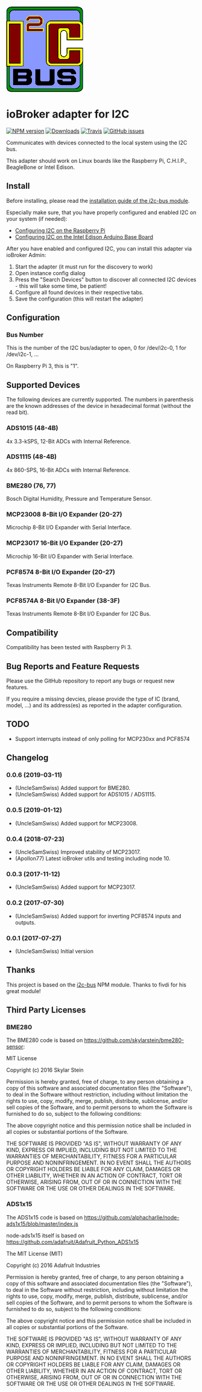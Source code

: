 ![I2C Logo](admin/i2c.png)

# ioBroker adapter for I2C

[![NPM version](http://img.shields.io/npm/v/iobroker.i2c.svg)](https://www.npmjs.com/package/iobroker.i2c) [![Downloads](https://img.shields.io/npm/dm/iobroker.i2c.svg)](https://www.npmjs.com/package/iobroker.i2c) [![Travis](https://img.shields.io/travis/UncleSamSwiss/ioBroker.i2c.svg)](https://travis-ci.org/UncleSamSwiss/ioBroker.i2c/) [![GitHub issues](https://img.shields.io/github/issues/UncleSamSwiss/ioBroker.i2c.svg)](https://github.com/UncleSamSwiss/ioBroker.i2c/issues)

Communicates with devices connected to the local system using the I2C bus.

This adapter should work on Linux boards like the Raspberry Pi, C.H.I.P., BeagleBone or Intel Edison. 

## Install

Before installing, please read the [installation guide of the i2c-bus module](https://www.npmjs.com/package/i2c-bus#installation).

Especially make sure, that you have properly configured and enabled I2C on your system (if needed):
* [Configuring I2C on the Raspberry Pi](https://github.com/fivdi/i2c-bus/blob/master/doc/raspberry-pi-i2c.md)
* [Configuring I2C on the Intel Edison Arduino Base Board](https://github.com/fivdi/i2c-bus/blob/master/doc/edison-adruino-base-board-i2c.md)

After you have enabled and configured I2C, you can install this adapter via ioBroker Admin:
1. Start the adapter (it must run for the discovery to work)
2. Open instance config dialog
3. Press the "Search Devices" button to discover all connected I2C devices - this will take some time, be patient!
4. Configure all found devices in their respective tabs.
5. Save the configuration (this will restart the adapter)

## Configuration

### Bus Number

This is the number of the I2C bus/adapter to open, 0 for /dev/i2c-0, 1 for /dev/i2c-1, ...

On Raspberry Pi 3, this is "1".

## Supported Devices

The following devices are currently supported. The numbers in parenthesis are the known addresses of the device in hexadecimal format (without the read bit).

### ADS1015 (48-4B)

4x 3.3-kSPS, 12-Bit ADCs with Internal Reference.

### ADS1115 (48-4B)

4x 860-SPS, 16-Bit ADCs with Internal Reference.

### BME280 (76, 77)

Bosch Digital Humidity, Pressure and Temperature Sensor.

### MCP23008 8-Bit I/O Expander (20-27)

Microchip 8-Bit I/O Expander with Serial Interface.

### MCP23017 16-Bit I/O Expander (20-27)

Microchip 16-Bit I/O Expander with Serial Interface.

### PCF8574 8-Bit I/O Expander (20-27)

Texas Instruments Remote 8-Bit I/O Expander for I2C Bus.

### PCF8574A 8-Bit I/O Expander (38-3F)

Texas Instruments Remote 8-Bit I/O Expander for I2C Bus.

## Compatibility

Compatibility has been tested with Raspberry Pi 3.

## Bug Reports and Feature Requests

Please use the GitHub repository to report any bugs or request new features.

If you require a missing devcies, please provide the type of IC (brand, model, ...) and its address(es) as reported in the adapter configuration.

## TODO
* Support interrupts instead of only polling for MCP230xx and PCF8574

## Changelog

### 0.0.6 (2019-03-11)
* (UncleSamSwiss) Added support for BME280.
* (UncleSamSwiss) Added support for ADS1015 / ADS1115.

### 0.0.5 (2019-01-12)
* (UncleSamSwiss) Added support for MCP23008.

### 0.0.4 (2018-07-23)
* (UncleSamSwiss) Improved stability of MCP23017.
* (Apollon77) Latest ioBroker utils and testing including node 10.

### 0.0.3 (2017-11-12)
* (UncleSamSwiss) Added support for MCP23017.

### 0.0.2 (2017-07-30)
* (UncleSamSwiss) Added support for inverting PCF8574 inputs and outputs.

### 0.0.1 (2017-07-27)
* (UncleSamSwiss) Initial version

## Thanks

This project is based on the [i2c-bus](https://www.npmjs.com/package/i2c-bus) NPM module. Thanks to fivdi for his great module!

## Third Party Licenses

### BME280
The BME280 code is based on https://github.com/skylarstein/bme280-sensor:

MIT License

Copyright (c) 2016 Skylar Stein

Permission is hereby granted, free of charge, to any person obtaining a copy
of this software and associated documentation files (the "Software"), to deal
in the Software without restriction, including without limitation the rights
to use, copy, modify, merge, publish, distribute, sublicense, and/or sell
copies of the Software, and to permit persons to whom the Software is
furnished to do so, subject to the following conditions:

The above copyright notice and this permission notice shall be included in all
copies or substantial portions of the Software.

THE SOFTWARE IS PROVIDED "AS IS", WITHOUT WARRANTY OF ANY KIND, EXPRESS OR
IMPLIED, INCLUDING BUT NOT LIMITED TO THE WARRANTIES OF MERCHANTABILITY,
FITNESS FOR A PARTICULAR PURPOSE AND NONINFRINGEMENT. IN NO EVENT SHALL THE
AUTHORS OR COPYRIGHT HOLDERS BE LIABLE FOR ANY CLAIM, DAMAGES OR OTHER
LIABILITY, WHETHER IN AN ACTION OF CONTRACT, TORT OR OTHERWISE, ARISING FROM,
OUT OF OR IN CONNECTION WITH THE SOFTWARE OR THE USE OR OTHER DEALINGS IN THE
SOFTWARE.

### ADS1x15
The ADS1x15 code is based on https://github.com/alphacharlie/node-ads1x15/blob/master/index.js

node-ads1x15 itself is based on https://github.com/adafruit/Adafruit_Python_ADS1x15

The MIT License (MIT)

Copyright (c) 2016 Adafruit Industries

Permission is hereby granted, free of charge, to any person obtaining a copy
of this software and associated documentation files (the "Software"), to deal
in the Software without restriction, including without limitation the rights
to use, copy, modify, merge, publish, distribute, sublicense, and/or sell
copies of the Software, and to permit persons to whom the Software is
furnished to do so, subject to the following conditions:

The above copyright notice and this permission notice shall be included in all
copies or substantial portions of the Software.

THE SOFTWARE IS PROVIDED "AS IS", WITHOUT WARRANTY OF ANY KIND, EXPRESS OR
IMPLIED, INCLUDING BUT NOT LIMITED TO THE WARRANTIES OF MERCHANTABILITY,
FITNESS FOR A PARTICULAR PURPOSE AND NONINFRINGEMENT. IN NO EVENT SHALL THE
AUTHORS OR COPYRIGHT HOLDERS BE LIABLE FOR ANY CLAIM, DAMAGES OR OTHER
LIABILITY, WHETHER IN AN ACTION OF CONTRACT, TORT OR OTHERWISE, ARISING FROM,
OUT OF OR IN CONNECTION WITH THE SOFTWARE OR THE USE OR OTHER DEALINGS IN THE
SOFTWARE.